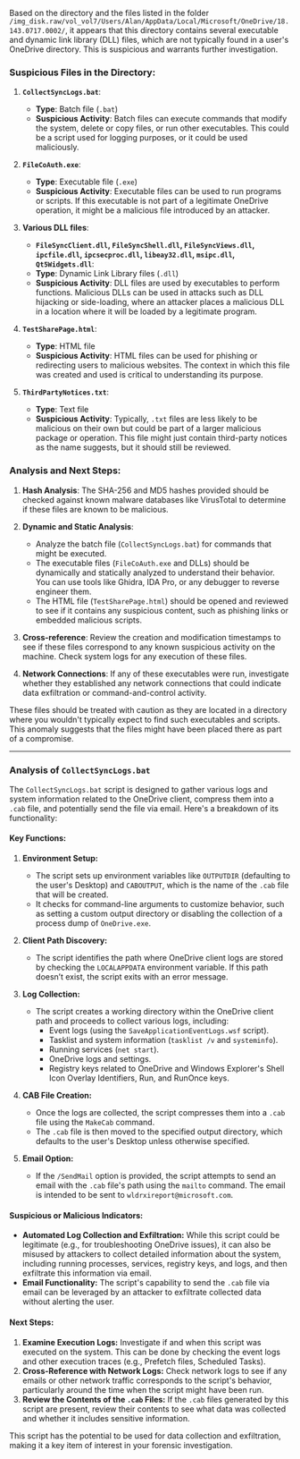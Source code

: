 

Based on the directory and the files listed in the folder `/img_disk.raw/vol_vol7/Users/Alan/AppData/Local/Microsoft/OneDrive/18.143.0717.0002/`, it appears that this directory contains several executable and dynamic link library (DLL) files, which are not typically found in a user's OneDrive directory. This is suspicious and warrants further investigation.

### Suspicious Files in the Directory:

1. **`CollectSyncLogs.bat`**:
   - **Type**: Batch file (`.bat`)
   - **Suspicious Activity**: Batch files can execute commands that modify the system, delete or copy files, or run other executables. This could be a script used for logging purposes, or it could be used maliciously.

2. **`FileCoAuth.exe`**:
   - **Type**: Executable file (`.exe`)
   - **Suspicious Activity**: Executable files can be used to run programs or scripts. If this executable is not part of a legitimate OneDrive operation, it might be a malicious file introduced by an attacker.

3. **Various DLL files**:
   - **`FileSyncClient.dll`, `FileSyncShell.dll`, `FileSyncViews.dll`, `ipcfile.dll`, `ipcsecproc.dll`, `libeay32.dll`, `msipc.dll`, `Qt5Widgets.dll`**:
   - **Type**: Dynamic Link Library files (`.dll`)
   - **Suspicious Activity**: DLL files are used by executables to perform functions. Malicious DLLs can be used in attacks such as DLL hijacking or side-loading, where an attacker places a malicious DLL in a location where it will be loaded by a legitimate program.

4. **`TestSharePage.html`**:
   - **Type**: HTML file
   - **Suspicious Activity**: HTML files can be used for phishing or redirecting users to malicious websites. The context in which this file was created and used is critical to understanding its purpose.

5. **`ThirdPartyNotices.txt`**:
   - **Type**: Text file
   - **Suspicious Activity**: Typically, `.txt` files are less likely to be malicious on their own but could be part of a larger malicious package or operation. This file might just contain third-party notices as the name suggests, but it should still be reviewed.

### Analysis and Next Steps:
1. **Hash Analysis**: The SHA-256 and MD5 hashes provided should be checked against known malware databases like VirusTotal to determine if these files are known to be malicious.

2. **Dynamic and Static Analysis**:
   - Analyze the batch file (`CollectSyncLogs.bat`) for commands that might be executed.
   - The executable files (`FileCoAuth.exe` and DLLs) should be dynamically and statically analyzed to understand their behavior. You can use tools like Ghidra, IDA Pro, or any debugger to reverse engineer them.
   - The HTML file (`TestSharePage.html`) should be opened and reviewed to see if it contains any suspicious content, such as phishing links or embedded malicious scripts.

3. **Cross-reference**: Review the creation and modification timestamps to see if these files correspond to any known suspicious activity on the machine. Check system logs for any execution of these files.

4. **Network Connections**: If any of these executables were run, investigate whether they established any network connections that could indicate data exfiltration or command-and-control activity.

These files should be treated with caution as they are located in a directory where you wouldn't typically expect to find such executables and scripts. This anomaly suggests that the files might have been placed there as part of a compromise.

_____

### Analysis of `CollectSyncLogs.bat`

The `CollectSyncLogs.bat` script is designed to gather various logs and system information related to the OneDrive client, compress them into a `.cab` file, and potentially send the file via email. Here's a breakdown of its functionality:

#### **Key Functions:**
1. **Environment Setup:**
   - The script sets up environment variables like `OUTPUTDIR` (defaulting to the user's Desktop) and `CABOUTPUT`, which is the name of the `.cab` file that will be created.
   - It checks for command-line arguments to customize behavior, such as setting a custom output directory or disabling the collection of a process dump of `OneDrive.exe`.

2. **Client Path Discovery:**
   - The script identifies the path where OneDrive client logs are stored by checking the `LOCALAPPDATA` environment variable. If this path doesn’t exist, the script exits with an error message.

3. **Log Collection:**
   - The script creates a working directory within the OneDrive client path and proceeds to collect various logs, including:
     - Event logs (using the `SaveApplicationEventLogs.wsf` script).
     - Tasklist and system information (`tasklist /v` and `systeminfo`).
     - Running services (`net start`).
     - OneDrive logs and settings.
     - Registry keys related to OneDrive and Windows Explorer's Shell Icon Overlay Identifiers, Run, and RunOnce keys.

4. **CAB File Creation:**
   - Once the logs are collected, the script compresses them into a `.cab` file using the `MakeCab` command.
   - The `.cab` file is then moved to the specified output directory, which defaults to the user's Desktop unless otherwise specified.

5. **Email Option:**
   - If the `/SendMail` option is provided, the script attempts to send an email with the `.cab` file's path using the `mailto` command. The email is intended to be sent to `wldrxireport@microsoft.com`.

#### **Suspicious or Malicious Indicators:**
- **Automated Log Collection and Exfiltration:** While this script could be legitimate (e.g., for troubleshooting OneDrive issues), it can also be misused by attackers to collect detailed information about the system, including running processes, services, registry keys, and logs, and then exfiltrate this information via email.
- **Email Functionality:** The script's capability to send the `.cab` file via email can be leveraged by an attacker to exfiltrate collected data without alerting the user.

#### **Next Steps:**
1. **Examine Execution Logs:** Investigate if and when this script was executed on the system. This can be done by checking the event logs and other execution traces (e.g., Prefetch files, Scheduled Tasks).
2. **Cross-Reference with Network Logs:** Check network logs to see if any emails or other network traffic corresponds to the script's behavior, particularly around the time when the script might have been run.
3. **Review the Contents of the `.cab` Files:** If the `.cab` files generated by this script are present, review their contents to see what data was collected and whether it includes sensitive information.

This script has the potential to be used for data collection and exfiltration, making it a key item of interest in your forensic investigation.
